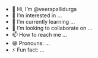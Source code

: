 - 👋 Hi, I’m @veerapallidurga
- 👀 I’m interested in ...
- 🌱 I’m currently learning ...
- 💞️ I’m looking to collaborate on ...
- 📫 How to reach me ...
- 😄 Pronouns: ...
- ⚡ Fun fact: ...

<!---
veerapallidurga/veerapallidurga is a ✨ special ✨ repository because its `README.md` (this file) appears on your GitHub profile.
You can click the Preview link to take a look at your changes.
--->
